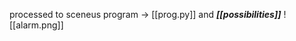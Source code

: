 

processed to sceneus program 	-> [[prog.py]] and 		***[[possibilities]]*** ![[alarm.png]]





	

	


